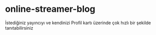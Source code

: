 # online-streamer-blog
İstediğiniz yayıncıyı ve kendinizi Profil kartı üzerinde çok hızlı bir şekilde tanıtabilirsiniz
